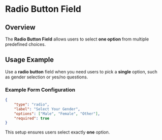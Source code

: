 # Radio Button Field

## Overview
The **Radio Button Field** allows users to select **one option** from multiple predefined choices.

## Usage Example
Use a **radio button** field when you need users to pick a **single** option, such as gender selection or yes/no questions.

### Example Form Configuration
```json
{
    "type": "radio",
    "label": "Select Your Gender",
    "options": ["Male", "Female", "Other"],
    "required": true
}
```
This setup ensures users select exactly **one** option.
